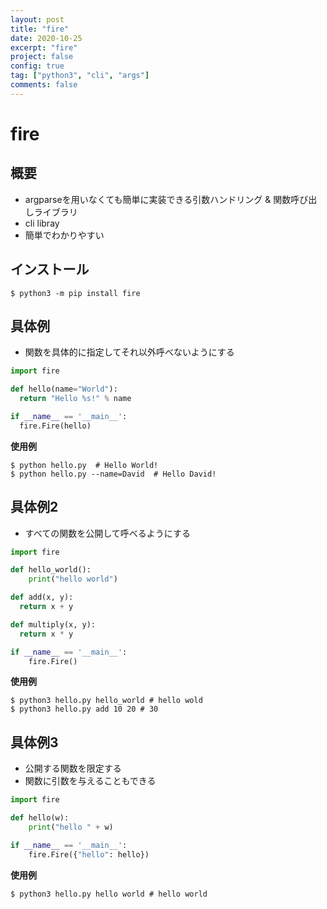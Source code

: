 ```yaml
---
layout: post
title: "fire"
date: 2020-10-25
excerpt: "fire"
project: false
config: true
tag: ["python3", "cli", "args"]
comments: false
---
```


# fire

## 概要
 - argparseを用いなくても簡単に実装できる引数ハンドリング & 関数呼び出しライブラリ
 - cli libray
 - 簡単でわかりやすい

## インストール

```console
$ python3 -m pip install fire
```

## 具体例
 - 関数を具体的に指定してそれ以外呼べないようにする

```python
import fire

def hello(name="World"):
  return "Hello %s!" % name

if __name__ == '__main__':
  fire.Fire(hello)
```

**使用例**  

```console
$ python hello.py  # Hello World!
$ python hello.py --name=David  # Hello David!
```

## 具体例2
 - すべての関数を公開して呼べるようにする

```python
import fire

def hello_world():
    print("hello world")

def add(x, y):
  return x + y

def multiply(x, y):
  return x * y

if __name__ == '__main__':
    fire.Fire()
```

**使用例**  

```console
$ python3 hello.py hello_world # hello wold
$ python3 hello.py add 10 20 # 30
```

## 具体例3
 - 公開する関数を限定する
 - 関数に引数を与えることもできる

```python
import fire

def hello(w):
    print("hello " + w)

if __name__ == '__main__':
    fire.Fire({"hello": hello})
```

**使用例**  

```console
$ python3 hello.py hello world # hello world
```

